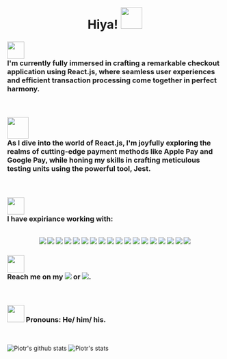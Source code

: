 
<div align='center'><h1> Hiya! <img style='width: 50px' src='https://c.tenor.com/SNL9_xhZl9oAAAAi/waving-hand-joypixels.gif'>
</h1></div>

 <h3><img style='width: 40px' src='https://c.tenor.com/tKYbGz3wNCAAAAAi/catscafe-penguin.gif'><br/>I'm currently fully immersed in crafting a remarkable checkout application using React.js, where seamless user experiences and efficient transaction processing come together in perfect harmony.</h3><br/>

<h3><img style='width: 50px' src='https://c.tenor.com/vdh6gofIR-4AAAAi/never-stop-keep-going.gif'><br/>As I dive into the world of React.js, I'm joyfully exploring the realms of cutting-edge payment methods like Apple Pay and Google Pay, while honing my skills in crafting meticulous testing units using the powerful tool, Jest.</h3><br/>

<h3><img style='width: 40px' src='https://c.tenor.com/MRCIli40TYoAAAAi/under-construction90s-90s.gif'><br/>I have expiriance working with:</h3><br/>
<div align='center'>
  <img src='https://img.shields.io/badge/javascript-%23323330.svg?style=for-the-badge&logo=javascript&logoColor=%23F7DF1E'>
  <img src='https://img.shields.io/badge/react-%2320232a.svg?style=for-the-badge&logo=react&logoColor=%2361DAFB'>
  <img src='https://img.shields.io/badge/TypeScript-007ACC?style=for-the-badge&logo=typescript&logoColor=white'>
  <img src='https://img.shields.io/badge/next.js-000000?style=for-the-badge&logo=nextdotjs&logoColor=white'>
  <img src='https://img.shields.io/badge/react_native-%2320232a.svg?style=for-the-badge&logo=react&logoColor=%2361DAFB'>
  <img src='https://img.shields.io/badge/JWT-black?style=for-the-badge&logo=JSON%20web%20tokens'>
  <img src='https://img.shields.io/badge/node.js-6DA55F?style=for-the-badge&logo=node.js&logoColor=white'>
  <img src='https://img.shields.io/badge/express.js-%23404d59.svg?style=for-the-badge&logo=express&logoColor=%2361DAFB'>
  <img src='https://img.shields.io/badge/yarn-%232C8EBB.svg?style=for-the-badge&logo=yarn&logoColor=white'>
  <img src='https://img.shields.io/badge/css3-%231572B6.svg?style=for-the-badge&logo=css3&logoColor=white'> 
  <img src='https://img.shields.io/badge/html5-%23E34F26.svg?style=for-the-badge&logo=html5&logoColor=white'>
  <img src='https://img.shields.io/badge/PHP-777BB4?style=for-the-badge&logo=php&logoColor=white'>
  <img src='https://img.shields.io/badge/Drupal-0678BE?style=for-the-badge&logo=drupal&logoColor=white'>
  <img src='https://img.shields.io/badge/MySQL-005C84?style=for-the-badge&logo=mysql&logoColor=white'>
  <img src='https://img.shields.io/badge/Visual%20Studio%20Code-0078d7.svg?style=for-the-badge&logo=visual-studio-code&logoColor=white'>
  <img src='https://img.shields.io/badge/Jenkins-D24939?style=for-the-badge&logo=Jenkins&logoColor=white'>
  <img src='https://img.shields.io/badge/netlify-%23000000.svg?style=for-the-badge&logo=netlify&logoColor=#00C7B7'>
  <img src='https://img.shields.io/badge/postgres-%23316192.svg?style=for-the-badge&logo=postgresql&logoColor=white'>
</div>


<h3><img style='width: 40px' src='https://c.tenor.com/hJGG4zkc4kYAAAAi/postbox-objects.gif'><br/>Reach me on my <a href="mailto:piotr.jankowski2204@gmail.com?subject=Hi! I seen your GitHub repo!"><img src="https://img.shields.io/badge/Gmail-D14836?style=for-the-badge&logo=gmail&logoColor=white"/></a>  or  <a href="https://www.linkedin.com/in/piotr-jankowski2204/"><img src="https://img.shields.io/badge/linkedin-%230077B5.svg?style=for-the-badge&logo=linkedin&logoColor=white"/></a>.</h3><br/>

<h3><img style='width: 40px' src='https://c.tenor.com/DcDYpWonGbIAAAAi/budding-pop-cute.gif'> Pronouns: He/ him/ his.</h3><br/>


![Piotr's github stats](https://github-readme-stats.vercel.app/api?username=janek2204&show_icons=true&theme=noctis_minimus) 
![Piotr's stats](https://github-readme-stats.vercel.app/api/top-langs/?username=janek2204&show_icons=true&theme=noctis_minimus)




